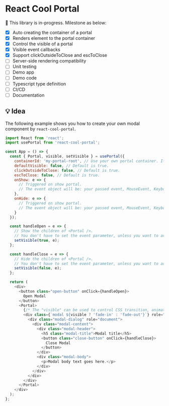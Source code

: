 # React Cool Portal

🚧 This library is in-progress. Milestone as below:

- [x] Auto creating the container of a portal
- [x] Renders element to the portal container
- [x] Control the visible of a portal
- [x] Visible event callbacks
- [x] Support clickOutsideToClose and escToClose
- [ ] Server-side rendering compatibility
- [ ] Unit testing
- [ ] Demo app
- [ ] Demo code
- [ ] Typescript type definition
- [ ] CI/CD
- [ ] Documentation

## 💡 Idea

The following example shows you how to create your own modal component by `react-cool-portal`.

```js
import React from 'react';
import usePortal from 'react-cool-portal';

const App = () => {
  const { Portal, visible, setVisible } = usePortal({
    containerId: 'my-portal-root', // Use your own portal container. If no set, we'll create it for you.
    defaultVisible: false, // Default is true.
    clickOutsideToClose: false, // Default is true.
    escToClose: false, // Default is true.
    onShow: e => {
      // Triggered on show portal.
      // The event object will be: your passed event, MouseEvent, KeyboardEvent.
    },
    onHide: e => {
      // Triggered on show portal.
      // The event object will be: your passed event, MouseEvent, KeyboardEvent.
    }
  });

  const handleOpen = e => {
    // Show the children of <Portal />.
    // You don't have to set the event parameter, unless you want to access it via onShow(e).
    setVisible(true, e);
  };

  const handleClose = e => {
    // Hide the children of <Portal />.
    // You don't have to set the event parameter, unless you want to access it via onHide(e).
    setVisible(false, e);
  };

  return (
    <div>
      <button class="open-button" onClick={handleOpen}>
        Open Modal
      </button>
      <Portal>
        {/* The "visible" can be used to control CSS transition, animation */}
        <div class={`modal ${visible ? 'fade-in' : 'fade-out'}`} role="dialog">
          <div class="modal-dialog" role="document">
            <div class="modal-content">
              <div class="modal-header">
                <h5 class="modal-title">Modal title</h5>
                <button class="close-button" onClick={handleClose}>
                  Close Modal
                </button>
              </div>
              <div class="modal-body">
                <p>Modal body text goes here.</p>
              </div>
            </div>
          </div>
        </div>
      </Portal>
    </div>
  );
};
```
